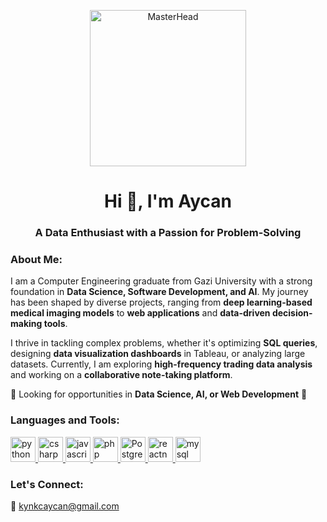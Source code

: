 <p align="center">
  <img src="https://draftss.com/wp-content/uploads/2022/12/1-2048x1152.png" alt="MasterHead" height="250">
</p>

<h1 align="center">Hi 👋, I'm Aycan</h1>
<h3 align="center">A Data Enthusiast with a Passion for Problem-Solving</h3>

<h3 align="left">About Me:</h3>
<p align="left">
I am a Computer Engineering graduate from Gazi University with a strong foundation in <b>Data Science, Software Development, and AI</b>. My journey has been shaped by diverse projects, ranging from <b>deep learning-based medical imaging models</b> to <b>web applications</b> and <b>data-driven decision-making tools</b>. 

I thrive in tackling complex problems, whether it's optimizing <b>SQL queries</b>, designing <b>data visualization dashboards</b> in Tableau, or analyzing large datasets. Currently, I am exploring <b>high-frequency trading data analysis</b> and working on a <b>collaborative note-taking platform</b>. 

📌 Looking for opportunities in **Data Science, AI, or Web Development** 🚀  
</p>

<h3 align="left">Languages and Tools:</h3>
<p align="left">
  <a href="https://www.python.org" target="_blank" rel="noreferrer">
    <img src="https://cdn.jsdelivr.net/npm/simple-icons@v5/icons/python.svg" alt="python" width="40" height="40"/>
  </a>
  <a href="https://www.w3schools.com/cs/" target="_blank" rel="noreferrer">
    <img src="https://cdn.jsdelivr.net/npm/simple-icons@v5/icons/csharp.svg" alt="csharp" width="40" height="40"/>
  </a>
  <a href="https://developer.mozilla.org/en-US/docs/Web/JavaScript" target="_blank" rel="noreferrer">
    <img src="https://cdn.jsdelivr.net/npm/simple-icons@v5/icons/javascript.svg" alt="javascript" width="40" height="40"/>
  </a>
  <a href="https://www.php.net" target="_blank" rel="noreferrer">
    <img src="https://cdn.jsdelivr.net/npm/simple-icons@v5/icons/php.svg" alt="php" width="40" height="40"/>
  </a>
  <a href="https://www.postgresql.org/" target="_blank" rel="noreferrer">
    <img src="https://cdn.jsdelivr.net/npm/simple-icons@v5/icons/postgresql.svg" alt="PostgreSQL" width="40" height="40"/>
  </a>
  <a href="https://reactnative.dev/" target="_blank" rel="noreferrer">
    <img src="https://cdn.jsdelivr.net/npm/simple-icons@v5/icons/react.svg" alt="reactnative" width="40" height="40"/>
  </a>
  <a href="https://www.mysql.com/" target="_blank" rel="noreferrer">
    <img src="https://cdn.jsdelivr.net/npm/simple-icons@v5/icons/mysql.svg" alt="mysql" width="40" height="40"/>
  </a>
</p>

<h3 align="left">Let's Connect:</h3>
<p align="left">
  📧 <a href="mailto:kynkcaycan@gmail.com">kynkcaycan@gmail.com</a>
</p>
